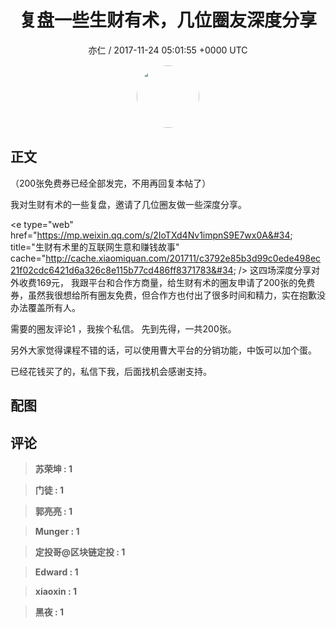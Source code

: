 <h1 align="center">复盘一些生财有术，几位圈友深度分享</h1>
<p align="center">
    <a>亦仁 / 2017-11-24 05:01:55 &#43;0000 UTC</a>
</p>

<div align="center">
    <img src="https://images.zsxq.com/Fn3NQqCN8nuGF86yZPXSbEsl0mb3?e=1590940799&amp;token=kIxbL07-8jAj8w1n4s9zv64FuZZNEATmlU_Vm6zD:pfbNc8W3hS0oYG_hyXXh_rHMHuc=" width="100" height="100" style="border:1px solid;border-radius:50%; color:#ffffff"/>
</div>

## 正文

<div>
（200张免费券已经全部发完，不用再回复本帖了）

我对生财有术的一些复盘，邀请了几位圈友做一些深度分享。 

&lt;e type=&#34;web&#34; href=&#34;https://mp.weixin.qq.com/s/2IoTXd4Nv1impnS9E7wx0A&#34; title=&#34;生财有术里的互联网生意和赚钱故事&#34; cache=&#34;http://cache.xiaomiquan.com/201711/c3792e85b3d99c0ede498ec21f02cdc6421d6a326c8e115b77cd486ff8371783&#34; /&gt; 
这四场深度分享对外收费169元， 我跟平台和合作方商量，给生财有术的圈友申请了200张的免费券，虽然我很想给所有圈友免费，但合作方也付出了很多时间和精力，实在抱歉没办法覆盖所有人。 

需要的圈友评论1 ，我挨个私信。 先到先得，一共200张。

另外大家觉得课程不错的话，可以使用曹大平台的分销功能，中饭可以加个蛋。

已经花钱买了的，私信下我，后面找机会感谢支持。
</div>

## 配图
<div class="image" align="center">

</div>

## 评论

<div align="left">
<div>

<blockquote >
<span> <strong>苏荣坤 : 1 </strong></span>
</blockquote>

<blockquote >
<span> <strong>门徒 : 1 </strong></span>
</blockquote>

<blockquote >
<span> <strong>郭亮亮 : 1 </strong></span>
</blockquote>

<blockquote >
<span> <strong>Munger : 1 </strong></span>
</blockquote>

<blockquote >
<span> <strong>定投哥@区块链定投 : 1 </strong></span>
</blockquote>

<blockquote >
<span> <strong>Edward : 1 </strong></span>
</blockquote>

<blockquote >
<span> <strong>xiaoxin : 1 </strong></span>
</blockquote>

<blockquote >
<span> <strong>黑夜 : 1 </strong></span>
</blockquote>

</div>
</div>